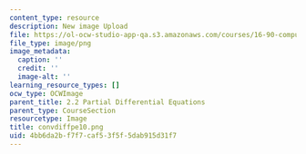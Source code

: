 ```yaml
---
content_type: resource
description: New image Upload
file: https://ol-ocw-studio-app-qa.s3.amazonaws.com/courses/16-90-computational-methods-in-aerospace-engineering-spring-2014/4bb6da2bf7f7caf53f5f5dab915d31f7_convdiffpe10.png
file_type: image/png
image_metadata:
  caption: ''
  credit: ''
  image-alt: ''
learning_resource_types: []
ocw_type: OCWImage
parent_title: 2.2 Partial Differential Equations
parent_type: CourseSection
resourcetype: Image
title: convdiffpe10.png
uid: 4bb6da2b-f7f7-caf5-3f5f-5dab915d31f7
---
```

